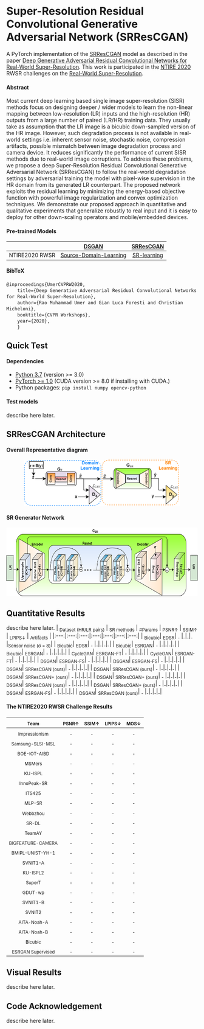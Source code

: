 # Super-Resolution Residual Convolutional Generative Adversarial Network (SRResCGAN)
A PyTorch implementation of the [SRResCGAN](https://github.com/RaoUmer/SRResCGAN) model as described in the paper [Deep Generative Adversarial Residual Convolutional Networks for Real-World Super-Resolution](https://arxiv.org/). This work is participated in the [NTIRE 2020](https://data.vision.ee.ethz.ch/cvl/ntire20/) RWSR challenges on the [Real-World Super-Resolution](https://arxiv.org/).

#### Abstract
Most current deep learning based single image super-resolution (SISR) methods focus on  designing deeper / wider models to learn the non-linear mapping between low-resolution (LR) inputs and the high-resolution (HR) outputs from a large number of paired (LR/HR) training data. They usually take as assumption that the LR image is a bicubic down-sampled version of the HR image. However, such degradation process is not available in real-world settings i.e. inherent sensor noise, stochastic noise, compression artifacts, possible mismatch between image degradation process and camera device. It reduces significantly the performance of current SISR methods due to real-world image corruptions. To address these problems, we propose a deep Super-Resolution Residual Convolutional Generative Adversarial Network (SRResCGAN) to follow the real-world degradation settings by adversarial training the model with pixel-wise supervision in the HR domain from its generated LR counterpart. The proposed network exploits the residual learning by minimizing the energy-based objective function with powerful image regularization and convex optimization techniques. We demonstrate our proposed approach in quantitative and qualitative experiments that generalize robustly to real input and it is easy to deploy for other down-scaling operators and mobile/embedded devices.

#### Pre-trained Models
| |[DSGAN](https://github.com/ManuelFritsche/real-world-sr/tree/master/dsgan)|[SRResCGAN](https://github.com/RaoUmer/SRResCGAN)|
|---|:---:|:---:|
|NTIRE2020 RWSR|[Source-Domain-Learning](https://github.com/RaoUmer/SRResCGAN)|[SR-learning](https://github.com/RaoUmer/SRResCGAN)|

#### BibTeX
    @inproceedings{UmerCVPRW2020,
        title={Deep Generative Adversarial Residual Convolutional Networks for Real-World Super-Resolution},
        author={Rao Muhammad Umer and Gian Luca Foresti and Christian Micheloni},
        booktitle={CVPR Workshops},
        year={2020},
        }

## Quick Test
#### Dependencies
- [Python 3.7](https://www.anaconda.com/distribution/) (version >= 3.0)
- [PyTorch >= 1.0](https://pytorch.org/) (CUDA version >= 8.0 if installing with CUDA.)
- Python packages:  `pip install numpy opencv-python`

#### Test models
describe here later.

## SRResCGAN Architecture
#### Overall Representative diagram
<p align="center">
  <img height="120" src="figs/srrescgan.png">
</p>

#### SR Generator Network
<p align="center">
  <img height="180" src="figs/generator.png">
</p>

## Quantitative Results
describe here later.
| <sub>Dataset (HR/LR pairs)</sub> | <sub>SR methods</sub> | <sub>#Params</sub> | <sub>PSNR&#x2191;</sub> | <sub>SSIM&#x2191;</sub> | <sub>LPIPS&#x2193;</sub> | <sub>Artifacts</sub> |
|:---:|:---:|:---:|:---:|:---:|:---:|:---:|
| <sub>Bicubic</sub>| <sub>EDSR</sub>| <sub>-</sub> |<sub>-</sub>|<sub>-</sub>|<sub>-</sub>|<sub>Sensor noise (&#x03C3; = 8)</sub>|
| <sub>Bicubic</sub>| <sub>EDSR</sub>| <sub>-</sub> |<sub>-</sub>|<sub>-</sub>|<sub>-</sub>|<sub>-</sub>|
| <sub>Bicubic</sub>| <sub>ESRGAN</sub>| <sub>-</sub> |<sub>-</sub>|<sub>-</sub>|<sub>-</sub>|<sub>-</sub>|
| <sub>Bicubic</sub>| <sub>ESRGAN</sub>| <sub>-</sub> |<sub>-</sub>|<sub>-</sub>|<sub>-</sub>|<sub>-</sub>|
| <sub>CycleGAN</sub>| <sub>ESRGAN-FT</sub>| <sub>-</sub> |<sub>-</sub>|<sub>-</sub>|<sub>-</sub>|<sub>-</sub>|
| <sub>CycleGAN</sub>| <sub>ESRGAN-FT</sub>| <sub>-</sub> |<sub>-</sub>|<sub>-</sub>|<sub>-</sub>|<sub>-</sub>|
| <sub>DSGAN</sub>| <sub>ESRGAN-FS</sub>| <sub>-</sub> |<sub>-</sub>|<sub>-</sub>|<sub>-</sub>|<sub>-</sub>|
| <sub>DSGAN</sub>| <sub>ESRGAN-FS</sub>| <sub>-</sub> |<sub>-</sub>|<sub>-</sub>|<sub>-</sub>|<sub>-</sub>|
| <sub>DSGAN</sub>| <sub>SRResCGAN (ours)</sub>| <sub>-</sub> |<sub>-</sub>|<sub>-</sub>|<sub>-</sub>|<sub>-</sub>|
| <sub>DSGAN</sub>| <sub>SRResCGAN (ours)</sub>| <sub>-</sub> |<sub>-</sub>|<sub>-</sub>|<sub>-</sub>|<sub>-</sub>|
| <sub>DSGAN</sub>| <sub>SRResCGAN+ (ours)</sub>| <sub>-</sub> |<sub>-</sub>|<sub>-</sub>|<sub>-</sub>|<sub>-</sub>|
| <sub>DSGAN</sub>| <sub>SRResCGAN+ (ours)</sub>| <sub>-</sub> |<sub>-</sub>|<sub>-</sub>|<sub>-</sub>|<sub>-</sub>|
| <sub>DSGAN</sub>| <sub>SRResCGAN (ours)</sub>| <sub>-</sub> |<sub>-</sub>|<sub>-</sub>|<sub>-</sub>|<sub>-</sub>|
| <sub>DSGAN</sub>| <sub>SRResCGAN+ (ours)</sub>| <sub>-</sub> |<sub>-</sub>|<sub>-</sub>|<sub>-</sub>|<sub>-</sub>|
| <sub>DSGAN</sub>| <sub>ESRGAN-FS</sub>| <sub>-</sub> |<sub>-</sub>|<sub>-</sub>|<sub>-</sub>|<sub>-</sub>|
| <sub>DSGAN</sub>| <sub>SRResCGAN (ours)</sub>| <sub>-</sub> |<sub>-</sub>|<sub>-</sub>|<sub>-</sub>|<sub>-</sub>|

#### The NTIRE2020 RWSR Challenge Results
| <sub>Team</sub> | <sub>PSNR&#x2191;</sub> | <sub>SSIM&#x2191;</sub> | <sub>LPIPS&#x2193;</sub> | <sub>MOS&#x2193;</sub> |
|:---:|:---:|:---:|:---:|:---:|
| <sub>Impressionism</sub>| <sub>-</sub> |<sub>-</sub>|<sub>-</sub>|<sub>-</sub>|
| <sub>Samsung-SLSI-MSL</sub>| <sub>-</sub> |<sub>-</sub>|<sub>-</sub>|<sub>-</sub>|
| <sub>BOE-IOT-AIBD</sub>| <sub>-</sub> |<sub>-</sub>|<sub>-</sub>|<sub>-</sub>|
| <sub>MSMers</sub>| <sub>-</sub> |<sub>-</sub>|<sub>-</sub>|<sub>-</sub>|
| <sub>KU-ISPL</sub>| <sub>-</sub> |<sub>-</sub>|<sub>-</sub>|<sub>-</sub>|
| <sub>InnoPeak-SR</sub>| <sub>-</sub> |<sub>-</sub>|<sub>-</sub>|<sub>-</sub>|
| <sub>ITS425</sub>| <sub>-</sub> |<sub>-</sub>|<sub>-</sub>|<sub>-</sub>|
| <sub>MLP-SR</sub>| <sub>-</sub> |<sub>-</sub>|<sub>-</sub>|<sub>-</sub>|
| <sub>Webbzhou</sub>| <sub>-</sub> |<sub>-</sub>|<sub>-</sub>|<sub>-</sub>|
| <sub>SR-DL</sub>| <sub>-</sub> |<sub>-</sub>|<sub>-</sub>|<sub>-</sub>|
| <sub>TeamAY</sub>| <sub>-</sub> |<sub>-</sub>|<sub>-</sub>|<sub>-</sub>|
| <sub>BIGFEATURE-CAMERA</sub>| <sub>-</sub> |<sub>-</sub>|<sub>-</sub>|<sub>-</sub>|
| <sub>BMIPL-UNIST-YH-1</sub>| <sub>-</sub> |<sub>-</sub>|<sub>-</sub>|<sub>-</sub>|
| <sub>SVNIT1-A</sub>| <sub>-</sub> |<sub>-</sub>|<sub>-</sub>|<sub>-</sub>|
| <sub>KU-ISPL2</sub>| <sub>-</sub> |<sub>-</sub>|<sub>-</sub>|<sub>-</sub>|
| <sub>SuperT</sub>| <sub>-</sub> |<sub>-</sub>|<sub>-</sub>|<sub>-</sub>|
| <sub>GDUT-wp</sub>| <sub>-</sub> |<sub>-</sub>|<sub>-</sub>|<sub>-</sub>|
| <sub>SVNIT1-B</sub>| <sub>-</sub> |<sub>-</sub>|<sub>-</sub>|<sub>-</sub>|
| <sub>SVNIT2</sub>| <sub>-</sub> |<sub>-</sub>|<sub>-</sub>|<sub>-</sub>|
| <sub>AITA-Noah-A</sub>| <sub>-</sub> |<sub>-</sub>|<sub>-</sub>|<sub>-</sub>|
| <sub>AITA-Noah-B</sub>| <sub>-</sub> |<sub>-</sub>|<sub>-</sub>|<sub>-</sub>|
| <sub>Bicubic</sub>| <sub>-</sub> |<sub>-</sub>|<sub>-</sub>|<sub>-</sub>|
| <sub>ESRGAN Supervised</sub>| <sub>-</sub> |<sub>-</sub>|<sub>-</sub>|<sub>-</sub>|

## Visual Results
describe here later.

## Code Acknowledgement
describe here later.
